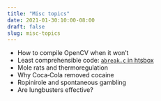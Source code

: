 ```yaml
---
title: "Misc topics"
date: 2021-01-30:10:00-08:00
draft: false
slug: misc-topics
---
```



- How to compile OpenCV when it won’t
- Least comprehensible code: [`abreak.c` in htsbox](https://github.com/lh3/htsbox/blob/lite/abreak.c)
- Mole rats and thermoregulation
- Why Coca‐Cola removed cocaine
- Ropinirole and spontaneous gambling
- Are lungbusters effective?
